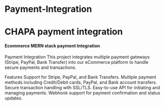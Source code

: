 # Payment-Integration
<h1> CHAPA payment integration</h1>
<h4>Ecommerce MERN stack payment Integration </h4>

Payment Integration
This project integrates multiple payment gateways (Stripe, PayPal, Bank Transfer) into our eCommerce platform to handle secure payments and transactions.

Features
Support for Stripe, PayPal, and Bank Transfers.
Multiple payment methods including Credit/Debit cards, PayPal, and Bank account transfers.
Secure transaction handling with SSL/TLS.
Easy-to-use API for initiating and managing payments.
Webhook support for payment confirmation and status updates.

